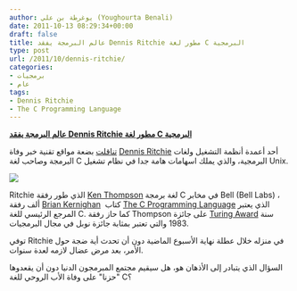 ```yaml
---
author: يوغرطة بن علي (Youghourta Benali)
date: 2011-10-13 08:29:34+00:00
draft: false
title: عالم البرمجة يفقد Dennis Ritchie مطور لغة C البرمجية
type: post
url: /2011/10/dennis-ritchie/
categories:
- برمجيات
- عام
tags:
- Dennis Ritchie
- The C Programming Language
---
```


[**عالم البرمجة يفقد Dennis Ritchie مطور لغة C البرمجية**](https://www.it-scoop.com/2011/10/dennis-ritchie/)




[تناقلت](http://www.crazyengineers.com/dennis-ritchie-creator-of-c-programming-language-unix-dies-1129/) بضعة مواقع تقنية خبر وفاة [Dennis Ritchie](http://en.wikipedia.org/wiki/Dennis_Ritchie) أحد أعمدة أنظمة التشغيل ولغات البرمجة وصاحب لغة C البرمجية، والذي يملك اسهامات هامة جدا في نظام تشغيل Unix.




[![](https://www.it-scoop.com/wp-content/uploads/2011/10/dennis_ritchie.jpg)
](https://www.it-scoop.com/2011/10/dennis-ritchie/)




Ritchie الذي طور رفقة [Ken Thompson](http://en.wikipedia.org/wiki/Ken_Thompson) لغة برمجة C في مخابر Bell (Bell Labs) ، ألف رفقة [Brian Kernighan](http://en.wikipedia.org/wiki/Brian_Kernighan)  كتاب [The C Programming Language](http://en.wikipedia.org/wiki/The_C_Programming_Language) الذي يعتبر المرجع الرئيسي للغة C. كما حاز رفقة Thompson على جائزة [Turing Award](http://en.wikipedia.org/wiki/Turing_Award) سنة 1983 والتي تعتبر بمثابة جائزة نوبل في مجال البرمجيات.




توفي Ritchie في منزله خلال عطلة نهاية الأسبوع الماضية دون أن تحدث أية ضجة حول الأمر، بعد مرض عضال لازمه لعدة سنوات.




السؤال الذي يتبادر إلى الأذهان هو، هل سيقيم مجتمع المبرمجون الدنيا دون أن يقعدوها "حزنا" على وفاة الأب الروحي للغة C؟
